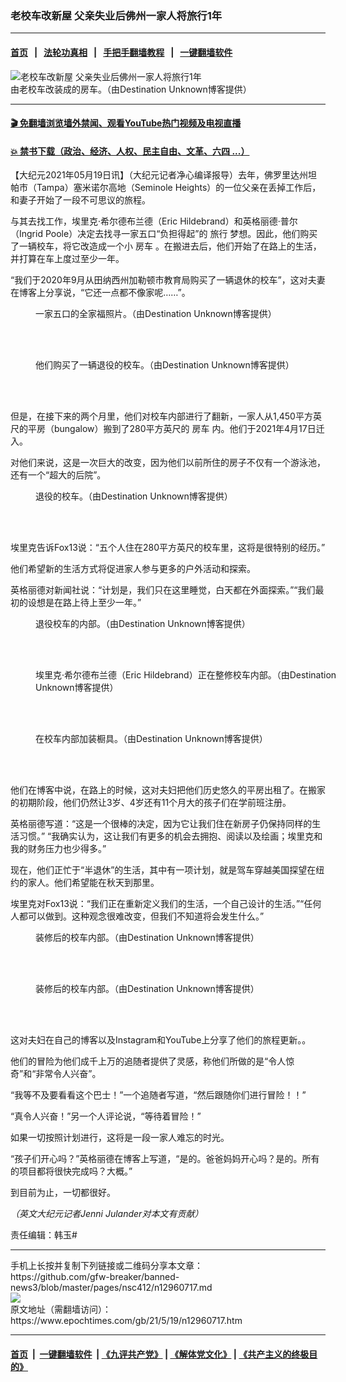 ### 老校车改新屋 父亲失业后佛州一家人将旅行1年
------------------------

#### [首页](https://github.com/gfw-breaker/banned-news3/blob/master/README.md) &nbsp;&nbsp;|&nbsp;&nbsp; [法轮功真相](https://github.com/begood0513/basic/blob/master/README.md)  &nbsp;&nbsp;|&nbsp;&nbsp; [手把手翻墙教程](https://github.com/gfw-breaker/guides/wiki)  &nbsp;&nbsp;|&nbsp;&nbsp; [一键翻墙软件](https://github.com/gfw-breaker/nogfw/blob/master/README.md)  



<div><img alt="老校车改新屋 父亲失业后佛州一家人将旅行1年" class="attachment-djy_600_400 size-djy_600_400 wp-post-image" src="https://i.epochtimes.com/assets/uploads/2021/05/id12960725-et-bus-trip-web-23-1-1-700x420-600x400.jpg"/>
<div class="caption">
 由老校车改装成的房车。（由Destination Unknown博客提供）
</div></div><hr/>

#### [ 🎬  免翻墙浏览墙外禁闻、观看YouTube热门视频及电视直播](https://github.com/gfw-breaker/HelloWorld)

#### [ 💥  禁书下载（政治、经济、人权、民主自由、文革、六四 ...）](https://github.com/gfw-breaker/books/blob/master/README.md)

<div><p>
 【大纪元2021年05月19日讯】（大纪元记者净心编译报导）去年，佛罗里达州坦帕市（Tampa）塞米诺尔高地（Seminole Heights）的一位父亲在丢掉工作后，和妻子开始了一段不可思议的旅程。
</p>
<p>
 与其去找工作，埃里克·希尔德布兰德（Eric Hildebrand）和英格丽德·普尔（Ingrid Poole）决定去找寻一家五口“负担得起”的
 <ok href="https://www.epochtimes.com/gb/tag/%E6%97%85%E8%A1%8C.html">
  旅行
 </ok>
 梦想。因此，他们购买了一辆校车，将它改造成一个小
 <ok href="https://www.epochtimes.com/gb/tag/%E6%88%BF%E8%BD%A6.html">
  房车
 </ok>
 。在搬进去后，他们开始了在路上的生活，并打算在车上度过至少一年。
</p>
<p>
 “我们于2020年9月从田纳西州加勒顿市教育局购买了一辆退休的校车”，这对夫妻在博客上分享说，“它还一点都不像家呢……”。
</p>
<figure aria-describedby="caption-attachment-12960739" class="wp-caption aligncenter" id="attachment_12960739" style="width: 524px">
 <ok href=" https://i.epochtimes.com/assets/uploads/2021/05/id12960739-et-bus-trip-89-78058745--450x398.jpg" rel="noreferrer noopener" target="_blank">
  <img alt="" class="wp-image-12960739" src="https://i.epochtimes.com/assets/uploads/2021/05/id12960739-et-bus-trip-89-78058745--450x398.jpg"/>
 </ok>
 <br/><figcaption class="wp-caption-text" id="caption-attachment-12960739">
  一家五口的全家福照片。（由Destination Unknown博客提供）
 </figcaption><br/>
</figure><br/>
<figure aria-describedby="caption-attachment-12960751" class="wp-caption aligncenter" id="attachment_12960751" style="width: 523px">
 <ok href=" https://i.epochtimes.com/assets/uploads/2021/05/id12960751-et-bus-trip-89-890--450x398.jpg" rel="noreferrer noopener" target="_blank">
  <img alt="" class="wp-image-12960751" src="https://i.epochtimes.com/assets/uploads/2021/05/id12960751-et-bus-trip-89-890--450x398.jpg"/>
 </ok>
 <br/><figcaption class="wp-caption-text" id="caption-attachment-12960751">
  他们购买了一辆退役的校车。（由Destination Unknown博客提供）
 </figcaption><br/>
</figure><br/>
<p>
 但是，在接下来的两个月里，他们对校车内部进行了翻新，一家人从1,450平方英尺的平房（bungalow）搬到了280平方英尺的
 <ok href="https://www.epochtimes.com/gb/tag/%E6%88%BF%E8%BD%A6.html">
  房车
 </ok>
 内。他们于2021年4月17日迁入。
</p>
<p>
 对他们来说，这是一次巨大的改变，因为他们以前所住的房子不仅有一个游泳池，还有一个“超大的后院”。
</p>
<figure aria-describedby="caption-attachment-12960755" class="wp-caption aligncenter" id="attachment_12960755" style="width: 532px">
 <ok href=" https://i.epochtimes.com/assets/uploads/2021/05/id12960755-et-bus-trip-89-8344590--450x398.jpg" rel="noreferrer noopener" target="_blank">
  <img alt="" class="wp-image-12960755" src="https://i.epochtimes.com/assets/uploads/2021/05/id12960755-et-bus-trip-89-8344590--450x398.jpg"/>
 </ok>
 <br/><figcaption class="wp-caption-text" id="caption-attachment-12960755">
  退役的校车。（由Destination Unknown博客提供）
 </figcaption><br/>
</figure><br/>
<p>
 埃里克告诉Fox13说：“五个人住在280平方英尺的校车里，这将是很特别的经历。”
</p>
<p>
 他们希望新的生活方式将促进家人参与更多的户外活动和探索。
</p>
<p>
 英格丽德对新闻社说：“计划是，我们只在这里睡觉，白天都在外面探索。”“我们最初的设想是在路上待上至少一年。”
</p>
<figure aria-describedby="caption-attachment-12960761" class="wp-caption aligncenter" id="attachment_12960761" style="width: 541px">
 <ok href=" https://i.epochtimes.com/assets/uploads/2021/05/id12960761-et-bus-trip-89-23--450x398.jpg" rel="noreferrer noopener" target="_blank">
  <img alt="" class="wp-image-12960761" src="https://i.epochtimes.com/assets/uploads/2021/05/id12960761-et-bus-trip-89-23--450x398.jpg"/>
 </ok>
 <br/><figcaption class="wp-caption-text" id="caption-attachment-12960761">
  退役校车的内部。（由Destination Unknown博客提供）
 </figcaption><br/>
</figure><br/>
<figure aria-describedby="caption-attachment-12960771" class="wp-caption aligncenter" id="attachment_12960771" style="width: 537px">
 <ok href=" https://i.epochtimes.com/assets/uploads/2021/05/id12960771-et-bus-trip-237065-0--450x398.jpg" rel="noreferrer noopener" target="_blank">
  <img alt="" class="wp-image-12960771" src="https://i.epochtimes.com/assets/uploads/2021/05/id12960771-et-bus-trip-237065-0--450x398.jpg"/>
 </ok>
 <br/><figcaption class="wp-caption-text" id="caption-attachment-12960771">
  埃里克·希尔德布兰德（Eric Hildebrand）正在整修校车内部。（由Destination Unknown博客提供）
 </figcaption><br/>
</figure><br/>
<figure aria-describedby="caption-attachment-12960760" class="wp-caption aligncenter" id="attachment_12960760" style="width: 537px">
 <ok href=" https://i.epochtimes.com/assets/uploads/2021/05/id12960760-et-bus-trip-893-678--450x398.jpg" rel="noreferrer noopener" target="_blank">
  <img alt="" class="wp-image-12960760" src="https://i.epochtimes.com/assets/uploads/2021/05/id12960760-et-bus-trip-893-678--450x398.jpg"/>
 </ok>
 <br/><figcaption class="wp-caption-text" id="caption-attachment-12960760">
  在校车内部加装橱具。（由Destination Unknown博客提供）
 </figcaption><br/>
</figure><br/>
<p>
 他们在博客中说，在路上的时候，这对夫妇把他们历史悠久的平房出租了。在搬家的初期阶段，他们仍然让3岁、4岁还有11个月大的孩子们在学前班注册。
</p>
<p>
 英格丽德写道：“这是一个很棒的决定，因为它让我们住在新房子仍保持同样的生活习惯。” “我确实认为，这让我们有更多的机会去拥抱、阅读以及绘画；埃里克和我的财务压力也少得多。”
</p>
<p>
 现在，他们正忙于“半退休”的生活，其中有一项计划，就是驾车穿越美国探望在纽约的家人。他们希望能在秋天到那里。
</p>
<p>
 埃里克对Fox13说：“我们正在重新定义我们的生活，一个自己设计的生活。”“任何人都可以做到。这种观念很难改变，但我们不知道将会发生什么。”
</p>
<figure aria-describedby="caption-attachment-12960793" class="wp-caption aligncenter" id="attachment_12960793" style="width: 537px">
 <ok href=" https://i.epochtimes.com/assets/uploads/2021/05/id12960793-et-bus-trip-89-56--450x398.jpg" rel="noreferrer noopener" target="_blank">
  <img alt="" class="wp-image-12960793" src="https://i.epochtimes.com/assets/uploads/2021/05/id12960793-et-bus-trip-89-56--450x398.jpg"/>
 </ok>
 <br/><figcaption class="wp-caption-text" id="caption-attachment-12960793">
  装修后的校车内部。（由Destination Unknown博客提供）
 </figcaption><br/>
</figure><br/>
<figure aria-describedby="caption-attachment-12960797" class="wp-caption aligncenter" id="attachment_12960797" style="width: 536px">
 <ok href=" https://i.epochtimes.com/assets/uploads/2021/05/id12960797-et-bus-trip-89-2--450x398.jpg" rel="noreferrer noopener" target="_blank">
  <img alt="" class="wp-image-12960797" src="https://i.epochtimes.com/assets/uploads/2021/05/id12960797-et-bus-trip-89-2--450x398.jpg"/>
 </ok>
 <br/><figcaption class="wp-caption-text" id="caption-attachment-12960797">
  装修后的校车内部。（由Destination Unknown博客提供）
 </figcaption><br/>
</figure><br/>
<p>
 这对夫妇在自己的博客以及Instagram和YouTube上分享了他们的旅程更新。。
</p>
<p>
 他们的冒险为他们成千上万的追随者提供了灵感，称他们所做的是“令人惊奇”和“非常令人兴奋”。
</p>
<p>
 “我等不及要看看这个巴士！”一个追随者写道，“然后跟随你们进行冒险！！”
</p>
<p>
 “真令人兴奋！”另一个人评论说，“等待着冒险！”
</p>
<p>
 如果一切按照计划进行，这将是一段一家人难忘的时光。
</p>
<p>
 “孩子们开心吗？”英格丽德在博客上写道，“是的。爸爸妈妈开心吗？是的。所有的项目都将很快完成吗？大概。”
</p>
<p>
 到目前为止，一切都很好。
</p>
<p>
 <em>
  （英文大纪元记者Jenni Julander对本文有贡献）
 </em>
</p>
<p>
 责任编辑：韩玉#
</p>
</div>
<hr/>
手机上长按并复制下列链接或二维码分享本文章：<br/>
https://github.com/gfw-breaker/banned-news3/blob/master/pages/nsc412/n12960717.md <br/>
<a href='https://github.com/gfw-breaker/banned-news3/blob/master/pages/nsc412/n12960717.md'><img src='https://github.com/gfw-breaker/banned-news3/blob/master/pages/nsc412/n12960717.md.png'/></a> <br/>
原文地址（需翻墙访问）：https://www.epochtimes.com/gb/21/5/19/n12960717.htm


------------------------
#### [首页](https://github.com/gfw-breaker/banned-news3/blob/master/README.md) &nbsp;|&nbsp; [一键翻墙软件](https://github.com/gfw-breaker/nogfw/blob/master/README.md) &nbsp;| [《九评共产党》](https://github.com/gfw-breaker/9ping.md/blob/master/README.md#九评之一评共产党是什么) | [《解体党文化》](https://github.com/gfw-breaker/jtdwh.md/blob/master/README.md) | [《共产主义的终极目的》](https://github.com/gfw-breaker/gczydzjmd.md/blob/master/README.md)


<img src='http://gfw-breaker.win/banned-news3/pages/nsc412/n12960717.md' width='0px' height='0px'/>